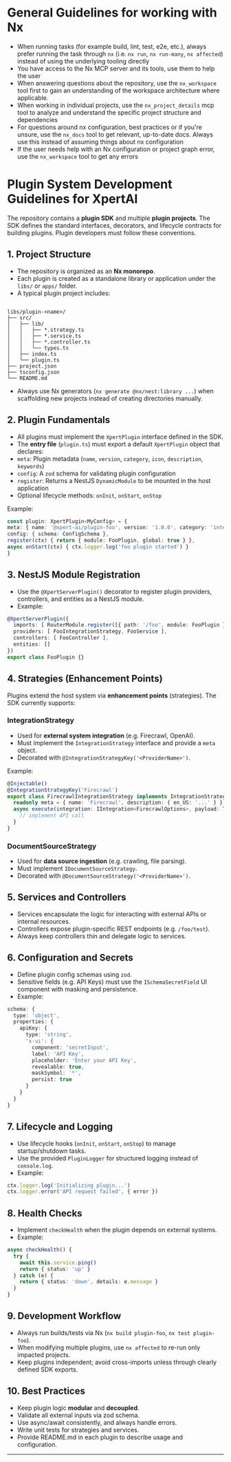 <!-- nx configuration start-->
<!-- Leave the start & end comments to automatically receive updates. -->

# General Guidelines for working with Nx

- When running tasks (for example build, lint, test, e2e, etc.), always prefer running the task through `nx` (i.e. `nx run`, `nx run-many`, `nx affected`) instead of using the underlying tooling directly
- You have access to the Nx MCP server and its tools, use them to help the user
- When answering questions about the repository, use the `nx_workspace` tool first to gain an understanding of the workspace architecture where applicable.
- When working in individual projects, use the `nx_project_details` mcp tool to analyze and understand the specific project structure and dependencies
- For questions around nx configuration, best practices or if you're unsure, use the `nx_docs` tool to get relevant, up-to-date docs. Always use this instead of assuming things about nx configuration
- If the user needs help with an Nx configuration or project graph error, use the `nx_workspace` tool to get any errors

<!-- nx configuration end-->

# Plugin System Development Guidelines for XpertAI

The repository contains a **plugin SDK** and multiple **plugin projects**. The SDK defines the standard interfaces, decorators, and lifecycle contracts for building plugins. Plugin developers must follow these conventions.

## 1. Project Structure

- The repository is organized as an **Nx monorepo**.  
- Each plugin is created as a standalone library or application under the `libs/` or `apps/` folder.  
- A typical plugin project includes:
```

libs/plugin-<name>/
├── src/
│   ├── lib/
│   │   ├── *.strategy.ts
│   │   ├── *.service.ts
│   │   ├── *.controller.ts
│   │   └── types.ts
│   ├── index.ts
│   └── plugin.ts
├── project.json
├── tsconfig.json
└── README.md

````

- Always use Nx generators (`nx generate @nx/nest:library ...`) when scaffolding new projects instead of creating directories manually.

## 2. Plugin Fundamentals

- All plugins must implement the `XpertPlugin` interface defined in the SDK.  
- The **entry file** (`plugin.ts`) must export a default `XpertPlugin` object that declares:
- `meta`: Plugin metadata (`name`, `version`, `category`, `icon`, `description`, `keywords`)  
- `config`: A `zod` schema for validating plugin configuration  
- `register`: Returns a NestJS `DynamicModule` to be mounted in the host application  
- Optional lifecycle methods: `onInit`, `onStart`, `onStop`  

Example:
```ts
const plugin: XpertPlugin<MyConfig> = {
meta: { name: '@xpert-ai/plugin-foo', version: '1.0.0', category: 'integration' },
config: { schema: ConfigSchema },
register(ctx) { return { module: FooPlugin, global: true } },
async onStart(ctx) { ctx.logger.log('foo plugin started') }
}
````

## 3. NestJS Module Registration

* Use the `@XpertServerPlugin()` decorator to register plugin providers, controllers, and entities as a NestJS module.
* Example:

```ts
@XpertServerPlugin({
  imports: [ RouterModule.register([{ path: '/foo', module: FooPlugin }]) ],
  providers: [ FooIntegrationStrategy, FooService ],
  controllers: [ FooController ],
  entities: []
})
export class FooPlugin {}
```

## 4. Strategies (Enhancement Points)

Plugins extend the host system via **enhancement points** (strategies).
The SDK currently supports:

### IntegrationStrategy

* Used for **external system integration** (e.g. Firecrawl, OpenAI).
* Must implement the `IntegrationStrategy` interface and provide a `meta` object.
* Decorated with `@IntegrationStrategyKey('<ProviderName>')`.

Example:

```ts
@Injectable()
@IntegrationStrategyKey('Firecrawl')
export class FirecrawlIntegrationStrategy implements IntegrationStrategy<FirecrawlOptions> {
  readonly meta = { name: 'Firecrawl', description: { en_US: '...' } }
  async execute(integration: IIntegration<FirecrawlOptions>, payload: TIntegrationStrategyParams) {
    // implement API call
  }
}
```

### DocumentSourceStrategy

* Used for **data source ingestion** (e.g. crawling, file parsing).
* Must implement `IDocumentSourceStrategy`.
* Decorated with `@DocumentSourceStrategy('<ProviderName>')`.

## 5. Services and Controllers

* Services encapsulate the logic for interacting with external APIs or internal resources.
* Controllers expose plugin-specific REST endpoints (e.g. `/foo/test`).
* Always keep controllers thin and delegate logic to services.

## 6. Configuration and Secrets

* Define plugin config schemas using `zod`.
* Sensitive fields (e.g. API Keys) must use the `ISchemaSecretField` UI component with masking and persistence.
* Example:

```ts
schema: {
  type: 'object',
  properties: {
    apiKey: {
      type: 'string',
      'x-ui': {
        component: 'secretInput',
        label: 'API Key',
        placeholder: 'Enter your API Key',
        revealable: true,
        maskSymbol: '*',
        persist: true
      }
    }
  }
}
```

## 7. Lifecycle and Logging

* Use lifecycle hooks (`onInit`, `onStart`, `onStop`) to manage startup/shutdown tasks.
* Use the provided `PluginLogger` for structured logging instead of `console.log`.
* Example:

```ts
ctx.logger.log('Initializing plugin...')
ctx.logger.error('API request failed', { error })
```

## 8. Health Checks

* Implement `checkHealth` when the plugin depends on external systems.
* Example:

```ts
async checkHealth() {
  try {
    await this.service.ping()
    return { status: 'up' }
  } catch (e) {
    return { status: 'down', details: e.message }
  }
}
```

## 9. Development Workflow

* Always run builds/tests via Nx (`nx build plugin-foo`, `nx test plugin-foo`).
* When modifying multiple plugins, use `nx affected` to re-run only impacted projects.
* Keep plugins independent; avoid cross-imports unless through clearly defined SDK exports.

## 10. Best Practices

* Keep plugin logic **modular** and **decoupled**.
* Validate all external inputs via zod schema.
* Use async/await consistently, and always handle errors.
* Write unit tests for strategies and services.
* Provide README.md in each plugin to describe usage and configuration.

---
